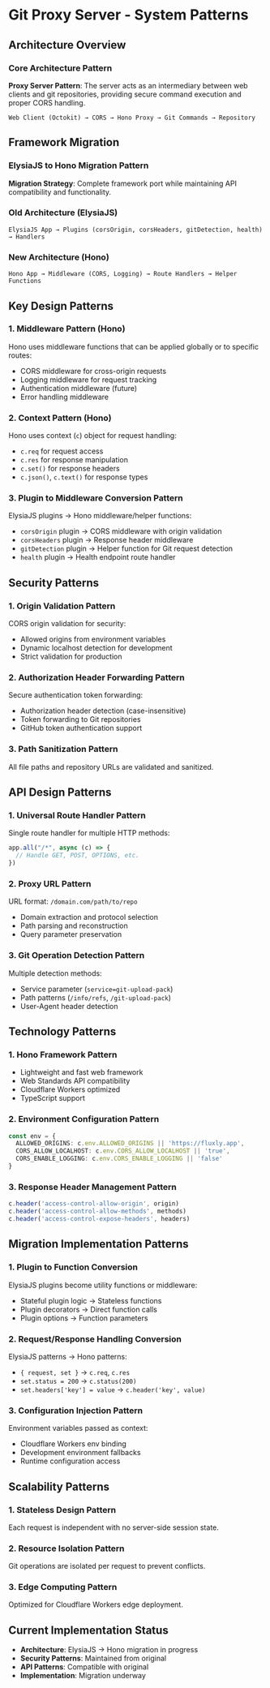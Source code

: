# Git Proxy Server - System Patterns

## Architecture Overview

### Core Architecture Pattern
**Proxy Server Pattern**: The server acts as an intermediary between web clients and git repositories, providing secure command execution and proper CORS handling.

```
Web Client (Octokit) → CORS → Hono Proxy → Git Commands → Repository
```

## Framework Migration

### ElysiaJS to Hono Migration Pattern
**Migration Strategy**: Complete framework port while maintaining API compatibility and functionality.

### Old Architecture (ElysiaJS)
```
ElysiaJS App → Plugins (corsOrigin, corsHeaders, gitDetection, health) → Handlers
```

### New Architecture (Hono)
```
Hono App → Middleware (CORS, Logging) → Route Handlers → Helper Functions
```

## Key Design Patterns

### 1. Middleware Pattern (Hono)
Hono uses middleware functions that can be applied globally or to specific routes:
- CORS middleware for cross-origin requests
- Logging middleware for request tracking
- Authentication middleware (future)
- Error handling middleware

### 2. Context Pattern (Hono)
Hono uses context (`c`) object for request handling:
- `c.req` for request access
- `c.res` for response manipulation
- `c.set()` for response headers
- `c.json()`, `c.text()` for response types

### 3. Plugin to Middleware Conversion Pattern
ElysiaJS plugins → Hono middleware/helper functions:
- `corsOrigin` plugin → CORS middleware with origin validation
- `corsHeaders` plugin → Response header middleware
- `gitDetection` plugin → Helper function for Git request detection
- `health` plugin → Health endpoint route handler

## Security Patterns

### 1. Origin Validation Pattern
CORS origin validation for security:
- Allowed origins from environment variables
- Dynamic localhost detection for development
- Strict validation for production

### 2. Authorization Header Forwarding Pattern
Secure authentication token forwarding:
- Authorization header detection (case-insensitive)
- Token forwarding to Git repositories
- GitHub token authentication support

### 3. Path Sanitization Pattern
All file paths and repository URLs are validated and sanitized.

## API Design Patterns

### 1. Universal Route Handler Pattern
Single route handler for multiple HTTP methods:
```typescript
app.all("/*", async (c) => {
  // Handle GET, POST, OPTIONS, etc.
})
```

### 2. Proxy URL Pattern
URL format: `/domain.com/path/to/repo`
- Domain extraction and protocol selection
- Path parsing and reconstruction
- Query parameter preservation

### 3. Git Operation Detection Pattern
Multiple detection methods:
- Service parameter (`service=git-upload-pack`)
- Path patterns (`/info/refs`, `/git-upload-pack`)
- User-Agent header detection

## Technology Patterns

### 1. Hono Framework Pattern
- Lightweight and fast web framework
- Web Standards API compatibility
- Cloudflare Workers optimized
- TypeScript support

### 2. Environment Configuration Pattern
```typescript
const env = {
  ALLOWED_ORIGINS: c.env.ALLOWED_ORIGINS || 'https://fluxly.app',
  CORS_ALLOW_LOCALHOST: c.env.CORS_ALLOW_LOCALHOST || 'true',
  CORS_ENABLE_LOGGING: c.env.CORS_ENABLE_LOGGING || 'false'
}
```

### 3. Response Header Management Pattern
```typescript
c.header('access-control-allow-origin', origin)
c.header('access-control-allow-methods', methods)
c.header('access-control-expose-headers', headers)
```

## Migration Implementation Patterns

### 1. Plugin to Function Conversion
ElysiaJS plugins become utility functions or middleware:
- Stateful plugin logic → Stateless functions
- Plugin decorators → Direct function calls
- Plugin options → Function parameters

### 2. Request/Response Handling Conversion
ElysiaJS patterns → Hono patterns:
- `{ request, set }` → `c.req`, `c.res`
- `set.status = 200` → `c.status(200)`
- `set.headers['key'] = value` → `c.header('key', value)`

### 3. Configuration Injection Pattern
Environment variables passed as context:
- Cloudflare Workers env binding
- Development environment fallbacks
- Runtime configuration access

## Scalability Patterns

### 1. Stateless Design Pattern
Each request is independent with no server-side session state.

### 2. Resource Isolation Pattern
Git operations are isolated per request to prevent conflicts.

### 3. Edge Computing Pattern
Optimized for Cloudflare Workers edge deployment.

## Current Implementation Status
- **Architecture**: ElysiaJS → Hono migration in progress
- **Security Patterns**: Maintained from original
- **API Patterns**: Compatible with original
- **Implementation**: Migration underway 
